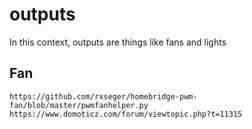 # outputs

In this context, outputs are things like fans and lights

## Fan

    https://github.com/rxseger/homebridge-pwm-fan/blob/master/pwmfanhelper.py
    https://www.domoticz.com/forum/viewtopic.php?t=11315
